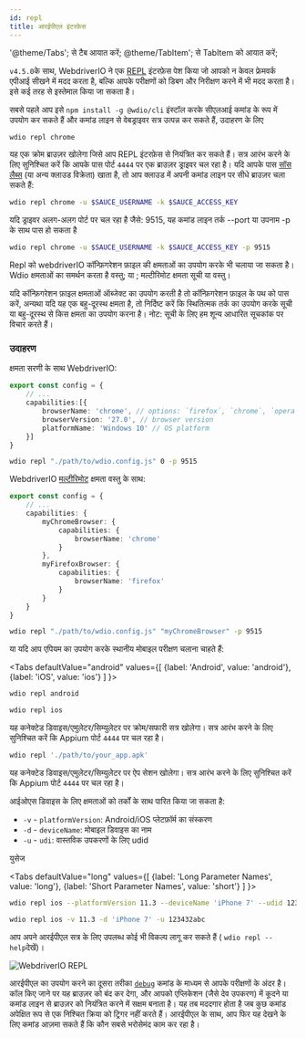 ```yaml
---
id: repl
title: आरईपीएल इंटरफ़ेस
---
```


'@theme/Tabs'; से टैब आयात करें; @theme/TabItem'; से TabItem को आयात करें;

`v4.5.0`के साथ, WebdriverIO ने एक [REPL](https://en.wikipedia.org/wiki/Read%E2%80%93eval%E2%80%93print_loop) इंटरफ़ेस पेश किया जो आपको न केवल फ्रेमवर्क एपीआई सीखने में मदद करता है, बल्कि आपके परीक्षणों को डिबग और निरीक्षण करने में भी मदद करता है। इसे कई तरह से इस्तेमाल किया जा सकता है।

सबसे पहले आप इसे `npm install -g @wdio/cli` इंस्टॉल करके सीएलआई कमांड के रूप में उपयोग कर सकते हैं और कमांड लाइन से वेबड्राइवर सत्र उत्पन्न कर सकते हैं, उदाहरण के लिए

```sh
wdio repl chrome
```

यह एक क्रोम ब्राउज़र खोलेगा जिसे आप REPL इंटरफ़ेस से नियंत्रित कर सकते हैं। सत्र आरंभ करने के लिए सुनिश्चित करें कि आपके पास पोर्ट `4444` पर एक ब्राउज़र ड्राइवर चल रहा है। यदि आपके पास [सॉस लैब्स](https://saucelabs.com) (या अन्य क्लाउड विक्रेता) खाता है, तो आप क्लाउड में अपनी कमांड लाइन पर सीधे ब्राउज़र चला सकते हैं:

```sh
wdio repl chrome -u $SAUCE_USERNAME -k $SAUCE_ACCESS_KEY
```

यदि ड्राइवर अलग-अलग पोर्ट पर चल रहा है जैसे: 9515, यह कमांड लाइन तर्क --port या उपनाम -p के साथ पास हो सकता है

```sh
wdio repl chrome -u $SAUCE_USERNAME -k $SAUCE_ACCESS_KEY -p 9515
```

Repl को webdriverIO कॉन्फ़िगरेशन फ़ाइल की क्षमताओं का उपयोग करके भी चलाया जा सकता है। Wdio क्षमताओं का समर्थन करता है वस्तु; या ; मल्टीरिमोट क्षमता सूची या वस्तु।

यदि कॉन्फ़िगरेशन फ़ाइल क्षमताओं ऑब्जेक्ट का उपयोग करती है तो कॉन्फ़िगरेशन फ़ाइल के पथ को पास करें, अन्यथा यदि यह एक बहु-दूरस्थ क्षमता है, तो निर्दिष्ट करें कि स्थितित्मक तर्क का उपयोग करके सूची या बहु-दूरस्थ से किस क्षमता का उपयोग करना है। नोट: सूची के लिए हम शून्य आधारित सूचकांक पर विचार करते हैं।

### उदाहरण

क्षमता सरणी के साथ WebdriverIO:

```ts title="wdio.conf.ts example"
export const config = {
    // ...
    capabilities:[{
        browserName: 'chrome', // options: `firefox`, `chrome`, `opera`, `safari`
        browserVersion: '27.0', // browser version
        platformName: 'Windows 10' // OS platform
    }]
}
```

```sh
wdio repl "./path/to/wdio.config.js" 0 -p 9515
```

WebdriverIO [मल्टीरिमोट](https://webdriver.io/docs/multiremote/) क्षमता वस्तु के साथ:

```ts title="wdio.conf.ts example"
export const config = {
    // ...
    capabilities: {
        myChromeBrowser: {
            capabilities: {
                browserName: 'chrome'
            }
        },
        myFirefoxBrowser: {
            capabilities: {
                browserName: 'firefox'
            }
        }
    }
}
```

```sh
wdio repl "./path/to/wdio.config.js" "myChromeBrowser" -p 9515
```

या यदि आप एपियम का उपयोग करके स्थानीय मोबाइल परीक्षण चलाना चाहते हैं:

<Tabs
  defaultValue="android"
  values={[
    {label: 'Android', value: 'android'},
 {label: 'iOS', value: 'ios'}
 ]
}>
<TabItem value="android">

```sh
wdio repl android
```

</TabItem>
<TabItem value="ios">

```sh
wdio repl ios
```

</TabItem>
</Tabs>

यह कनेक्टेड डिवाइस/एमुलेटर/सिम्युलेटर पर क्रोम/सफारी सत्र खोलेगा। सत्र आरंभ करने के लिए सुनिश्चित करें कि Appium पोर्ट `4444` पर चल रहा है।

```sh
wdio repl './path/to/your_app.apk'
```

यह कनेक्टेड डिवाइस/एमुलेटर/सिम्युलेटर पर ऐप सेशन खोलेगा। सत्र आरंभ करने के लिए सुनिश्चित करें कि Appium पोर्ट `4444` पर चल रहा है।

आईओएस डिवाइस के लिए क्षमताओं को तर्कों के साथ पारित किया जा सकता है:

* `-v`      - `platformVersion`: Android/iOS प्लेटफ़ॉर्म का संस्करण
* `-d`      - `deviceName`: मोबाइल डिवाइस का नाम
* `-u`      - `udi`: वास्तविक उपकरणों के लिए udid

युसेज

<Tabs
  defaultValue="long"
  values={[
    {label: 'Long Parameter Names', value: 'long'},
 {label: 'Short Parameter Names', value: 'short'}
 ]
}>
<TabItem value="long">

```sh
wdio repl ios --platformVersion 11.3 --deviceName 'iPhone 7' --udid 123432abc
```

</TabItem>
<TabItem value="short">

```sh
wdio repl ios -v 11.3 -d 'iPhone 7' -u 123432abc
```

</TabItem>
</Tabs>

आप अपने आरईपीएल सत्र के लिए उपलब्ध कोई भी विकल्प लागू कर सकते हैं ( `wdio repl --help`देखें)।

![WebdriverIO REPL](https://webdriver.io/img/repl.gif)

आरईपीएल का उपयोग करने का दूसरा तरीका [`debug`](/docs/api/browser/debug) कमांड के माध्यम से आपके परीक्षणों के अंदर है। कॉल किए जाने पर यह ब्राउज़र को बंद कर देगा, और आपको एप्लिकेशन (जैसे देव उपकरण) में कूदने या कमांड लाइन से ब्राउज़र को नियंत्रित करने में सक्षम बनाता है। यह तब मददगार होता है जब कुछ कमांड अपेक्षित रूप से एक निश्चित क्रिया को ट्रिगर नहीं करते हैं। आरईपीएल के साथ, आप फिर यह देखने के लिए कमांड आज़मा सकते हैं कि कौन सबसे भरोसेमंद काम कर रहा है।
